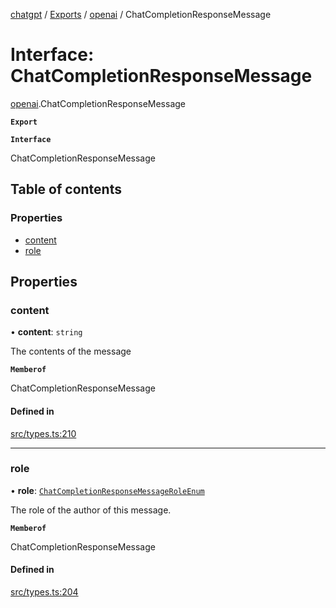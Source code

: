 [chatgpt](../readme.md) / [Exports](../modules.md) / [openai](../modules/openai.md) / ChatCompletionResponseMessage

# Interface: ChatCompletionResponseMessage

[openai](../modules/openai.md).ChatCompletionResponseMessage

**`Export`**

**`Interface`**

ChatCompletionResponseMessage

## Table of contents

### Properties

- [content](openai.ChatCompletionResponseMessage.md#content)
- [role](openai.ChatCompletionResponseMessage.md#role)

## Properties

### content

• **content**: `string`

The contents of the message

**`Memberof`**

ChatCompletionResponseMessage

#### Defined in

[src/types.ts:210](https://github.com/transitive-bullshit/chatgpt-api/blob/1e4ddd6/src/types.ts#L210)

___

### role

• **role**: [`ChatCompletionResponseMessageRoleEnum`](../modules/openai.md#chatcompletionresponsemessageroleenum-1)

The role of the author of this message.

**`Memberof`**

ChatCompletionResponseMessage

#### Defined in

[src/types.ts:204](https://github.com/transitive-bullshit/chatgpt-api/blob/1e4ddd6/src/types.ts#L204)
